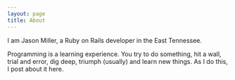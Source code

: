 ```yaml
---
layout: page
title: About
---
```


I am Jason Miller, a Ruby on Rails developer in the East Tennessee.

Programming is a learning experience. You try to do something, hit a wall, trial
and error, dig deep, triumph (usually) and learn new things. As I do this,
I post about it here.
